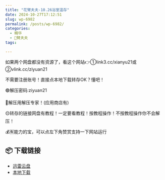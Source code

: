 ```yaml
---
title: "花臂夫夫-10.26浴室温存"
date: 2024-10-27T17:12:51
slug: wp-6982
permalink: /posts/wp-6982/
categories:
  - 精华
  - 🌸臂夫夫
tags:

---
```


如果两个网盘都没有资源了，看这个网站👉①link3.cc/xianyu21或②vlink.cc/ziyuan21

不需要注册账号！直接点本地下载转存OK？懂吧！

🟢解压密码:ziyuan21

🔵解压用解压专家！(应用商店有)

🟡转存的链接网盘有教程！一定要看教程！按教程操作！不按教程操作你不会解压！

💰🈶能力的宝，可以点左下角赞赏支持一下网站运行

## 📦 下载链接
- [迅雷云盘](https://blziyuan21.com/pay-download/6982?key=263c00e561&down_id=0)
- [本地下载](https://blziyuan21.com/pay-download/6982?key=263c00e561&down_id=1)

